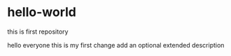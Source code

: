 # hello-world
this is first repository

hello everyone 
this is my first change
add an optional extended description
